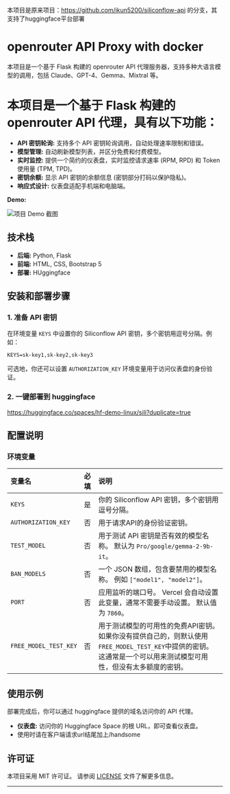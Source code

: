 本项目是原来项目：https://github.com/ikun5200/siliconflow-api 的分支，其支持了huggingface平台部署

# openrouter API Proxy with docker
本项目是一个基于 Flask 构建的 openrouter API 代理服务器，支持多种大语言模型的调用，包括 Claude、GPT-4、Gemma、Mixtral 等。

# 本项目是一个基于 Flask 构建的 openrouter API 代理，具有以下功能：

-   **API 密钥轮询:**  支持多个 API 密钥轮询调用，自动处理速率限制和错误。
-   **模型管理:**  自动刷新模型列表，并区分免费和付费模型。
-   **实时监控:**  提供一个简约的仪表盘，实时监控请求速率 (RPM, RPD) 和 Token 使用量 (TPM, TPD)。
-   **密钥余额:**  显示 API 密钥的余额信息 (密钥部分打码以保护隐私)。
-   **响应式设计:**  仪表盘适配手机端和电脑端。


**Demo:**

![项目 Demo 截图](https://img.xwyue.com/i/2025/02/05/67a30fd64336d.png)

## 技术栈

-   **后端:** Python, Flask
-   **前端:** HTML, CSS, Bootstrap 5
-   **部署:** HUggingface

## 安装和部署步骤

### 1. 准备 API 密钥

在环境变量 `KEYS` 中设置你的 Siliconflow API 密钥，多个密钥用逗号分隔。例如：

```
KEYS=sk-key1,sk-key2,sk-key3
```

可选地，你还可以设置 `AUTHORIZATION_KEY` 环境变量用于访问仪表盘的身份验证。

### 2. 一键部署到 huggingface
https://huggingface.co/spaces/hf-demo-linux/sili?duplicate=true




## 配置说明

### 环境变量

| 变量名             | 必填 | 说明                                                                                                                                                              |
| :----------------- | :--- | :---------------------------------------------------------------------------------------------------------------------------------------------------------------- |
| `KEYS`             | 是   | 你的 Siliconflow API 密钥，多个密钥用逗号分隔。                                                                                                                 |
| `AUTHORIZATION_KEY` | 否   | 用于请求API的身份验证密钥。                                                                                   |
| `TEST_MODEL`       | 否   | 用于测试 API 密钥是否有效的模型名称。 默认为 `Pro/google/gemma-2-9b-it`。                                                                                           |
| `BAN_MODELS`       | 否   | 一个 JSON 数组，包含要禁用的模型名称。 例如 `["model1", "model2"]`。                                                                                                |
| `PORT`             | 否   | 应用监听的端口号。 Vercel 会自动设置此变量，通常不需要手动设置。 默认值为 `7860`。                                                                                      |
| `FREE_MODEL_TEST_KEY` | 否 | 用于测试模型的可用性的免费API密钥。如果你没有提供自己的，则默认使用`FREE_MODEL_TEST_KEY`中提供的密钥。这通常是一个可以用来测试模型可用性，但没有太多额度的密钥。 |



## 使用示例

部署完成后，你可以通过 huggingface 提供的域名访问你的 API 代理。

-   **仪表盘:**  访问你的 Huggingface Space 的根 URL，即可查看仪表盘。
-   使用时请在客户端请求url结尾加上/handsome


## 许可证

本项目采用 MIT 许可证。 请参阅 [LICENSE](LICENSE) 文件了解更多信息。

---
